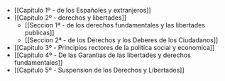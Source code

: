 - [[Capitulo 1º - de los Españoles y extranjeros]]
- [[Capitulo 2º - derechos y libertades]]
	 - [[Seccion 1ª - de los derechos fundamentales y las libertades publicas]]
	 - [[Seccion 2ª - de los Derechos y los Deberes de los Ciudadanos]]
- [[Capitulo 3º - Principios rectores de la politica social y economica]]
- [[Capitulo 4º - De las Garantias de las libertades y derechos fundamentales]]
- [[Capitulo 5º - Suspension de los Derechos y Libertades]]
